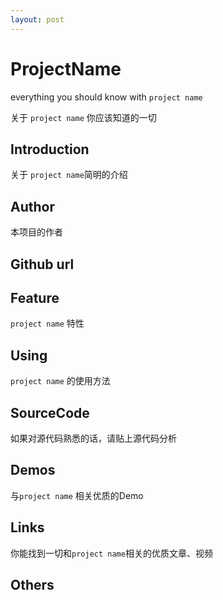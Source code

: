 ```yaml
---
layout: post
---
```


# ProjectName

everything you should know with `project name`

关于 `project name` 你应该知道的一切

## Introduction

关于 `project name`简明的介绍

## Author 

本项目的作者

## Github url

## Feature

`project name` 特性

## Using

`project name` 的使用方法

## SourceCode

如果对源代码熟悉的话，请贴上源代码分析

## Demos

与`project name` 相关优质的Demo

## Links

你能找到一切和`project name`相关的优质文章、视频

## Others